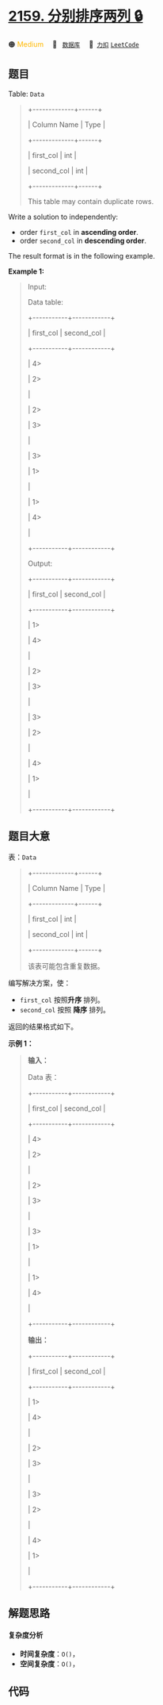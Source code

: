 # [2159. 分别排序两列 🔒](https://2xiao.github.io/leetcode-js/problem/2159.html)

🟠 <font color=#ffb800>Medium</font>&emsp; 🔖&ensp; [`数据库`](/tag/database.md)&emsp; 🔗&ensp;[`力扣`](https://leetcode.cn/problems/order-two-columns-independently) [`LeetCode`](https://leetcode.com/problems/order-two-columns-independently)

## 题目

Table: `Data`

> 
> 
> 
> 
> 
> +-------------+------+
> 
> | Column Name | Type |
> 
> +-------------+------+
> 
> | first_col   | int  |
> 
> | second_col  | int  |
> 
> +-------------+------+
> 
> This table may contain duplicate rows.
> 
> 



Write a solution to independently:

  * order `first_col` in **ascending order**.
  * order `second_col` in **descending order**.

The result format is in the following example.



**Example 1:**

> Input: 
> 
> Data table:
> 
> +-----------+------------+
> 
> | first_col | second_col |
> 
> +-----------+------------+
> 
> | 4> 
> > 
>  | 2> 
> > 
>   |
> 
> | 2> 
> > 
>  | 3> 
> > 
>   |
> 
> | 3> 
> > 
>  | 1> 
> > 
>   |
> 
> | 1> 
> > 
>  | 4> 
> > 
>   |
> 
> +-----------+------------+
> 
> Output: 
> 
> +-----------+------------+
> 
> | first_col | second_col |
> 
> +-----------+------------+
> 
> | 1> 
> > 
>  | 4> 
> > 
>   |
> 
> | 2> 
> > 
>  | 3> 
> > 
>   |
> 
> | 3> 
> > 
>  | 2> 
> > 
>   |
> 
> | 4> 
> > 
>  | 1> 
> > 
>   |
> 
> +-----------+------------+
> 
> 


## 题目大意

表：`Data`

> 
> 
> 
> 
> 
> +-------------+------+
> 
> | Column Name | Type |
> 
> +-------------+------+
> 
> | first_col   | int  |
> 
> | second_col  | int  |
> 
> +-------------+------+
> 
> 该表可能包含重复数据。
> 
> 



编写解决方案，使：

  * `first_col` 按照**升序** 排列。
  * `second_col` 按照 **降序** 排列。

返回的结果格式如下。



**示例 1：**

> 
> 
> 
> 
> 
> **输入：**
> 
> Data 表：
> 
> +-----------+------------+
> 
> | first_col | second_col |
> 
> +-----------+------------+
> 
> | 4> 
> > 
>  | 2> 
> > 
>   |
> 
> | 2> 
> > 
>  | 3> 
> > 
>   |
> 
> | 3> 
> > 
>  | 1> 
> > 
>   |
> 
> | 1> 
> > 
>  | 4> 
> > 
>   |
> 
> +-----------+------------+
> 
> **输出：**
> 
> +-----------+------------+
> 
> | first_col | second_col |
> 
> +-----------+------------+
> 
> | 1> 
> > 
>  | 4> 
> > 
>   |
> 
> | 2> 
> > 
>  | 3> 
> > 
>   |
> 
> | 3> 
> > 
>  | 2> 
> > 
>   |
> 
> | 4> 
> > 
>  | 1> 
> > 
>   |
> 
> +-----------+------------+
> 
> 


## 解题思路

#### 复杂度分析

- **时间复杂度**：`O()`，
- **空间复杂度**：`O()`，

## 代码

```javascript

```